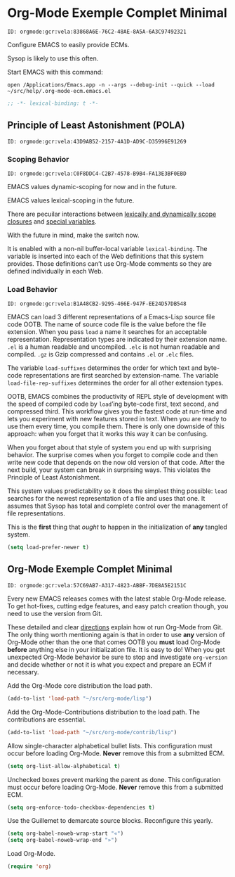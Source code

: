 
# Org-Mode Exemple Complet Minimal

    ID: orgmode:gcr:vela:83868A6E-76C2-48AE-8A5A-6A3C97492321

Configure EMACS to easily provide ECMs.

Sysop is likely to use this often.

Start EMACS with this command:

`open /Applications/Emacs.app -n --args --debug-init --quick --load ~/src/help/.org-mode-ecm.emacs.el`

```lisp
;; -*- lexical-binding: t -*-
```

## Principle of Least Astonishment (POLA)

    ID: orgmode:gcr:vela:43D9AB52-2157-4A1D-AD9C-D35996E91269

### Scoping Behavior

    ID: orgmode:gcr:vela:C0F8DDC4-C2B7-4578-B9B4-FA13E3BF0EBD

EMACS values dynamic-scoping for now and in the future.

EMACS values lexical-scoping in the future.

There are pecuilar interactions between [lexically and dynamically scope closures](https://yoo2080.wordpress.com/2011/12/31/lexical-scoping-and-dynamic-scoping-in-emacs-lisp/)
and [special variables](https://yoo2080.wordpress.com/2013/08/14/invasion-of-special-variables-in-emacs-lisp/).

With the future in mind, make the switch now.

It is enabled with a non-nil buffer-local variable `lexical-binding`. The variable
is inserted into each of the Web definitions that this system provides. Those
definitions can&rsquo;t use Org-Mode comments so they are defined individually in each
Web.

### Load Behavior

    ID: orgmode:gcr:vela:B1A48CB2-9295-466E-947F-EE24D57DB548

EMACS can load 3 different representations of a Emacs-Lisp source file code
OOTB. The name of source code file is the value before the file extension. When
you pass `load` a name it searches for an acceptable representation. Representation
types are indicated by their extension name. `.el` is a human readable and
uncompiled. `.elc` is not human readable and compiled. `.gz` is Gzip compressed and
contains `.el` or `.elc` files.

The variable `load-suffixes` determines the order for which text and byte-code
representations are first searched by extension-name. The variable
`load-file-rep-suffixes` determines the order for all other extension types.

OOTB, EMACS combines the productivity of REPL style of development with the
speed of compiled code by `load`&rsquo;ing byte-code first, text second, and compressed
third. This workflow gives you the fastest code at run-time and lets you
experiment with new features stored in text. When you are ready to use them
every time, you compile them. There is only one downside of this approach: when
you forget that it works this way it can be confusing.

When you forget about that style of system you end up with surprising behavior.
The surprise comes when you forget to compile code and then write new code that
depends on the now old version of that code. After the next build, your system
can break in surprising ways. This violates the Principle of Least Astonishment.

This system values predictability so it does the simplest thing possible: `load`
searches for the newest representation of a file and uses that one. It assumes
that Sysop has total and complete control over the management of file
representations.

This is the **first** thing that *ought* to happen in the initialization of **any**
tangled system.

```lisp
(setq load-prefer-newer t)
```

## Org-Mode Exemple Complet Minimal

    ID: orgmode:gcr:vela:57C69AB7-A317-4823-ABBF-7DE8A5E2151C

Every new EMACS releases comes with the latest stable Org-Mode release. To get
hot-fixes, cutting edge features, and easy patch creation though, you need to
use the version from Git.

These detailed and clear [directions](http://orgmode.org/manual/Installation.html) explain how ot run Org-Mode from Git. The only
thing worth mentioning again is that in order to use **any** version of Org-Mode
other than the one that comes OOTB you **must** load Org-Mode **before** anything else
in your initialization file. It is easy to do! When you get
unexpected Org-Mode behavior be sure to stop and investigate `org-version` and
decide whether or not it is what you expect and prepare an ECM if necessary.

Add the Org-Mode core distribution the load path.

```lisp
(add-to-list 'load-path "~/src/org-mode/lisp")
```

Add the Org-Mode-Contributions distribution to the load path. The contributions
are essential.

```lisp
(add-to-list 'load-path "~/src/org-mode/contrib/lisp")
```

Allow single-character alphabetical bullet lists. This configuration must occur
before loading Org-Mode. **Never** remove this from a submitted ECM.

```lisp
(setq org-list-allow-alphabetical t)
```

Unchecked boxes prevent marking the parent as done. This configuration must
occur before loading Org-Mode. **Never** remove this from a submitted ECM.

```lisp
(setq org-enforce-todo-checkbox-dependencies t)
```

Use the Guillemet to demarcate source blocks. Reconfigure this yearly.

```lisp
(setq org-babel-noweb-wrap-start "«")
(setq org-babel-noweb-wrap-end "»")
```

Load Org-Mode.

```lisp
(require 'org)
```
